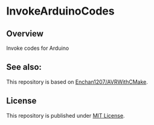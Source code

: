 # InvokeArduinoCodes

## Overview

Invoke codes for Arduino

## See also:

This repository is based on [Enchan1207/AVRWithCMake](https://github.com/Enchan1207/AVRWithCMake).

## License

This repository is published under [MIT License](LICENSE).
